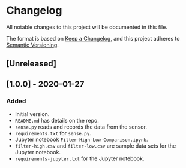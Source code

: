 # Changelog
All notable changes to this project will be documented in this file.

The format is based on [Keep a Changelog](https://keepachangelog.com/en/1.0.0/),
and this project adheres to [Semantic Versioning](https://semver.org/spec/v2.0.0.html).

## [Unreleased]

## [1.0.0] - 2020-01-27
### Added
- Initial version.
- `README.md` has details on the repo.
- `sense.py` reads and records the data from the sensor.
- `requirements.txt` for `sense.py`.
- Jupyter notebook `Filter-High-Low-Comparison.ipynb`.
- `filter-high.csv` and `filter-low.csv` are sample data sets for the Jupyter notebook. 
- `requirements-jupyter.txt` for the Jupyter notebook.

